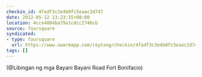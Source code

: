 ```yaml
---
checkin_id: 4fadf3c3e4b0fc5eaac2d747
date: 2012-05-12 13:23:15+08:00
location: 4cce4004ba79a1cdcc2746cb
source: foursquare
syndicated:
- type: foursquare
  url: https://www.swarmapp.com/roytang/checkin/4fadf3c3e4b0fc5eaac2d747
tags: []
---
```


(@Libingan ng mga Bayani Bayani Road Fort Bonifacio)